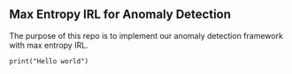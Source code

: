 ## Max Entropy IRL for Anomaly Detection

The purpose of this repo is to implement our anomaly detection framework with max entropy IRL. 

```
print("Hello world")
```
